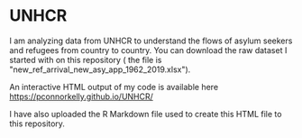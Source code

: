 # UNHCR
I am analyzing data from UNHCR to understand the flows of asylum seekers and refugees from country to country. You can download the raw dataset I started with on this repository ( the file is "new_ref_arrival_new_asy_app_1962_2019.xlsx").

An interactive HTML output of my code is available here
https://pconnorkelly.github.io/UNHCR/

I have also uploaded the R Markdown file used to create this HTML file to this repository.
